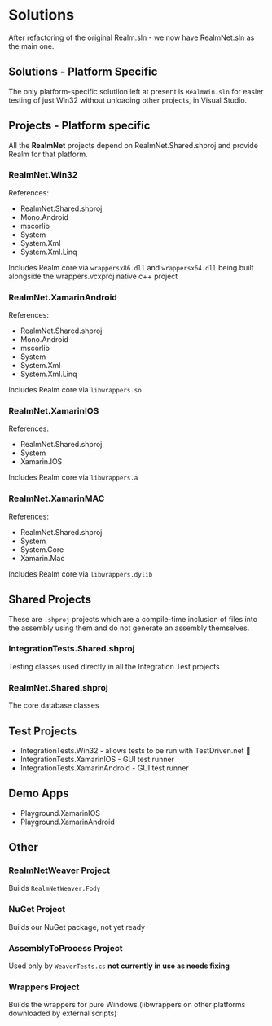 Solutions
==============

After refactoring of the original Realm.sln - we now have RealmNet.sln as the main one.


Solutions - Platform Specific
------------------------------

The only platform-specific solutiion left at present is `RealmWin.sln` for easier testing of just Win32 without unloading other projects, in Visual Studio.



Projects - Platform specific 
----------------------------
All the **RealmNet** projects depend on RealmNet.Shared.shproj  and provide Realm for that platform.

### RealmNet.Win32 ###
References:

* RealmNet.Shared.shproj
* Mono.Android
* mscorlib
* System
* System.Xml
* System.Xml.Linq

Includes Realm core via  `wrappersx86.dll` and `wrappersx64.dll` being built alongside the wrappers.vcxproj native c++ project


### RealmNet.XamarinAndroid  ###
References:

* RealmNet.Shared.shproj
* Mono.Android
* mscorlib
* System
* System.Xml
* System.Xml.Linq

Includes Realm core via `libwrappers.so`


### RealmNet.XamarinIOS ###
References:

* RealmNet.Shared.shproj
* System
* Xamarin.IOS

Includes Realm core via `libwrappers.a` 


### RealmNet.XamarinMAC  ###
References:

* RealmNet.Shared.shproj
* System
* System.Core
* Xamarin.Mac

Includes Realm core via `libwrappers.dylib` 


Shared Projects
---------------
These are `.shproj` projects which are a compile-time inclusion of files into the assembly using them and do not generate an assembly themselves.

### IntegrationTests.Shared.shproj ###
Testing classes used directly in all the Integration Test projects

### RealmNet.Shared.shproj ###
The core database classes


Test Projects
-----------------
* IntegrationTests.Win32 - allows tests to be run with TestDriven.net 🚀
* IntegrationTests.XamarinIOS - GUI test runner
* IntegrationTests.XamarinAndroid - GUI test runner

Demo Apps
---------------
* Playground.XamarinIOS
* Playground.XamarinAndroid

Other
-----

### RealmNetWeaver Project ###
Builds `RealmNetWeaver.Fody`

### NuGet Project ###
Builds our NuGet package, not yet ready

### AssemblyToProcess Project ###
Used only by `WeaverTests.cs` **not currently in use as needs fixing**

### Wrappers Project ###
Builds the wrappers for pure Windows (libwrappers on other platforms downloaded by external scripts)
